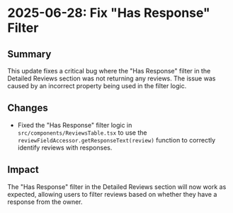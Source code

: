 # 2025-06-28: Fix "Has Response" Filter

## Summary

This update fixes a critical bug where the "Has Response" filter in the Detailed Reviews section was not returning any reviews. The issue was caused by an incorrect property being used in the filter logic.

## Changes

- Fixed the "Has Response" filter logic in `src/components/ReviewsTable.tsx` to use the `reviewFieldAccessor.getResponseText(review)` function to correctly identify reviews with responses.

## Impact

The "Has Response" filter in the Detailed Reviews section will now work as expected, allowing users to filter reviews based on whether they have a response from the owner.